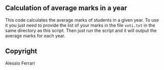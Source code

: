 ## Calculation of average marks in a year
This code calculates the average marks of students in a given year. 
To use it you just need to provide the list of your marks in the file `voti.txt` in the same directory as this script.
Then just run the script and it will output the average marks for each year.

## Copyright 
Alessio Ferrari
